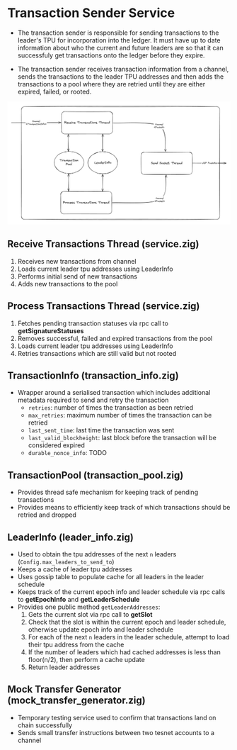 # Transaction Sender Service

- The transaction sender is responsible for sending transactions to the leader's TPU for incorporation into the ledger. It must have up to date information about who the current and future leaders are so that it can successfuly get transactions onto the ledger before they expire. 

- The transaction sender receives transaction information from a channel, sends the transactions to the leader TPU addresses and then adds the transactions to a pool where they are retried until they are either expired, failed, or rooted. 

<p>
<img alt="Transaction Sender Service Diagram" src="imgs/transaction-sender-service.png" style="width: 800px; margin: auto;">
</p>

## Receive Transactions Thread (service.zig)
1. Receives new transactions from channel
3. Loads current leader tpu addresses using LeaderInfo
3. Performs initial send of new transactions
4. Adds new transactions to the pool

## Process Transactions Thread (service.zig)
1. Fetches pending transaction statuses via rpc call to **getSignatureStatuses**
2. Removes successful, failed and expired transactions from the pool
3. Loads current leader tpu addresses using LeaderInfo
4. Retries transactions which are still valid but not rooted

## TransactionInfo (transaction_info.zig)
- Wrapper around a serialised transaction which includes additional metadata required to send and retry the transaction 
    - `retries`: number of times the transaction as been retried
    - `max_retries`: maximum number of times the transaction can be retried
    - `last_sent_time`: last time the transaction was sent
    - `last_valid_blockheight`: last block before the transaction will be considered expired
    - `durable_nonce_info`: TODO

## TransactionPool (transaction_pool.zig)
- Provides thread safe mechanism for keeping track of pending transactions
- Provides means to efficiently keep track of which transactions should be retried and dropped

## LeaderInfo (leader_info.zig)
- Used to obtain the tpu addresses of the next `n` leaders (`Config.max_leaders_to_send_to`)
- Keeps a cache of leader tpu addresses
- Uses gossip table to populate cache for all leaders in the leader schedule
- Keeps track of the current epoch info and leader schedule via rpc calls to **getEpochInfo** and **getLeaderSchedule**
- Provides one public method `getLeaderAddresses`:
    1. Gets the current slot via rpc call to **getSlot**
    2. Check that the slot is within the current epoch and leader schedule, otherwise update epoch info and leader schedule
    3. For each of the next `n` leaders in the leader schedule, attempt to load their tpu address from the cache
    4. If the number of leaders which had cached addresses is less than floor(n/2), then perform a cache update 
    5. Return leader addresses

## Mock Transfer Generator (mock_transfer_generator.zig)
- Temporary testing service used to confirm that transactions land on chain successfully
- Sends small transfer instructions between two tesnet accounts to a channel
